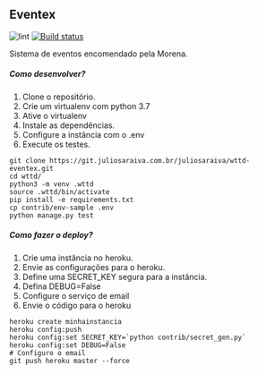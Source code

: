 Eventex
---------

![lint](https://github.com/juliosaraiva/wttd-eventex/workflows/lint/badge.svg)
[![Build status](https://ci.appveyor.com/api/projects/status/79v28mmbro641lj5?svg=true)](https://ci.appveyor.com/project/juliosaraiva/wttd-eventex)

Sistema de eventos encomendado pela Morena.

##### Como desenvolver?


1. Clone o repositório.
2. Crie um virtualenv com python 3.7
3. Ative o virtualenv
4. Instale as dependências.
5. Configure a instância com o .env
6. Execute os testes.

```console
git clone https://git.juliosaraiva.com.br/juliosaraiva/wttd-eventex.git
cd wttd/
python3 -m venv .wttd
source .wttd/bin/activate
pip install -e requirements.txt
cp contrib/env-sample .env
python manage.py test
```

##### Como fazer o deploy?


1. Crie uma instância no heroku.
2. Envie as configurações para o heroku.
3. Define uma SECRET_KEY segura para a instância.
4. Defina DEBUG=False
5. Configure o serviço de email
6. Envie o código para o heroku


```console
heroku create minhainstancia
heroku config:push
heroku config:set SECRET_KEY=`python contrib/secret_gen.py`
heroku config:set DEBUG=False
# Configuro o email
git push heroku master --force
```